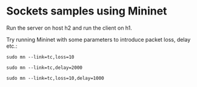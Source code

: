 # Sockets samples using Mininet

Run the server on host h2 and run the client on h1.

Try running Mininet with some parameters to introduce packet loss, delay etc.:

```sudo mn --link=tc,loss=10```

```sudo mn --link=tc,delay=2000```

```sudo mn --link=tc,loss=10,delay=1000```

